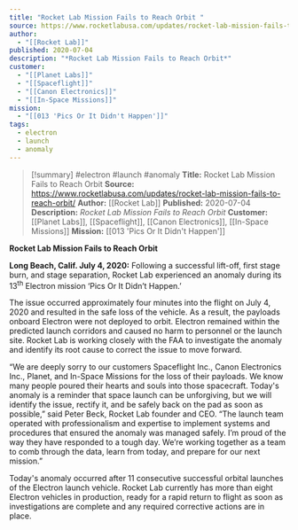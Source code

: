 ```yaml
---
title: "Rocket Lab Mission Fails to Reach Orbit "
source: https://www.rocketlabusa.com/updates/rocket-lab-mission-fails-to-reach-orbit/
author:
  - "[[Rocket Lab]]"
published: 2020-07-04
description: "*Rocket Lab Mission Fails to Reach Orbit*"
customer:
  - "[[Planet Labs]]"
  - "[[Spaceflight]]"
  - "[[Canon Electronics]]"
  - "[[In-Space Missions]]"
mission:
  - "[[013 'Pics Or It Didn't Happen']]"
tags:
  - electron
  - launch
  - anomaly
---
```

>[!summary]
#electron #launch #anomaly
**Title:** Rocket Lab Mission Fails to Reach Orbit 
**Source:** https://www.rocketlabusa.com/updates/rocket-lab-mission-fails-to-reach-orbit/
**Author:** [[Rocket Lab]]
**Published:** 2020-07-04
**Description:** *Rocket Lab Mission Fails to Reach Orbit*
**Customer:** [[Planet Labs]], [[Spaceflight]], [[Canon Electronics]], [[In-Space Missions]]
**Mission:** [[013 'Pics Or It Didn't Happen']]

**Rocket Lab Mission Fails to Reach Orbit**

**Long Beach, Calif. July 4, 2020:** Following a successful lift-off, first stage burn, and stage separation, Rocket Lab experienced an anomaly during its 13<sup>th</sup> Electron mission ‘Pics Or It Didn’t Happen.’

The issue occurred approximately four minutes into the flight on July 4, 2020 and resulted in the safe loss of the vehicle. As a result, the payloads onboard Electron were not deployed to orbit. Electron remained within the predicted launch corridors and caused no harm to personnel or the launch site. Rocket Lab is working closely with the FAA to investigate the anomaly and identify its root cause to correct the issue to move forward.

“We are deeply sorry to our customers Spaceflight Inc., Canon Electronics Inc., Planet, and In-Space Missions for the loss of their payloads. We know many people poured their hearts and souls into those spacecraft. Today's anomaly is a reminder that space launch can be unforgiving, but we will identify the issue, rectify it, and be safely back on the pad as soon as possible,” said Peter Beck, Rocket Lab founder and CEO. “The launch team operated with professionalism and expertise to implement systems and procedures that ensured the anomaly was managed safely. I’m proud of the way they have responded to a tough day. We’re working together as a team to comb through the data, learn from today, and prepare for our next mission.”  

Today's anomaly occurred after 11 consecutive successful orbital launches of the Electron launch vehicle. Rocket Lab currently has more than eight Electron vehicles in production, ready for a rapid return to flight as soon as investigations are complete and any required corrective actions are in place.